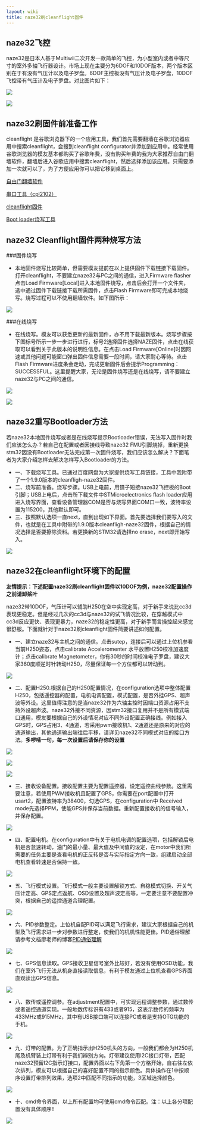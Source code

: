 ```yaml
---
layout: wiki
title: naze32刷cleanflight固件
---
```


## naze32飞控
naze32是日本人基于Multiwii二次开发一款简单的飞控，为小型室内或者中等尺寸的室外多轴飞行器设计。市场上现在主要分为6DOF和10DOF版本，两个版本区别在于有没有气压计以及电子罗盘。6DOF主控板没有气压计及电子罗盘，10DOF飞控带有气压计及电子罗盘。对比图片如下：

![](/assets/img/naze-surface1.png)

![](/assets/img/naze-surface2.png)

## naze32刷固件前准备工作

cleanflight 是谷歌浏览器下的一个应用工具，我们首先需要翻墙在谷歌浏览器应用中搜索cleanflight，会搜到cleanflight configurator并添加到应用中。经常使用谷歌浏览器的模友基本都购买了谷歌年费，没有购买年费的我为大家推荐自由门翻墙软件，翻墙后进入谷歌应用中搜索cleanflight，然后选择添加该应用。只需要添加一次就可以了，为了方便应用你可以把它移到桌面上。

<a href="http://pan.baidu.com/s/1kTGLXrx" class="btn btn-lg btn-outline" role="button" target="_blank" >自由门翻墙软件</a>

<a href="http://pan.baidu.com/s/1eQ1kfPw" class="btn btn-lg btn-outline" role="button" target="_blank" >串口工具（cpl2102）</a>

<a href="https://github.com/cleanflight/cleanflight/releases" class="btn btn-lg btn-outline" role="button" target="_blank" >cleanflight固件</a>

<a href="http://pan.baidu.com/s/1bnmAemj" class="btn btn-lg btn-outline" role="button" target="_blank" >Boot loader烧写工具</a>

## naze32 Cleanflight固件两种烧写方法

###固件烧写

* 本地固件烧写比较简单，但需要模友提前在以上提供固件下载链接下载固件。打开cleanflight，不要建立naze32与PC之间的通信，进入Firmware flasher点击Load Firmware[Local]进入本地固件烧写，点击后会打开一个文件夹，选中通过固件下载链接下载所需固件，点击Flash Firmware即可完成本地烧写。烧写过程可以不使用翻墙软件。如下图所示：

![](/assets/img/naze32firmware.png) 


###在线烧写
* 在线烧写。模友可以获悉更新的最新固件，亦不用下载最新版本。烧写步骤按下图标号所示一步一步进行进行，标号2选择固件选择NAZE固件，点击在线获取可以看到关于此版本的说明性信息。在点击Load Firmware[Online]时因网速或其他问题可能窗口弹出固件信息需要一段时间，请大家耐心等待。点击Flash Firmware进度条会走动，完成更新固件后会提示Programming：SUCCESSFUL。这里提醒大家，无论是固件烧写还是在线烧写，请不要建立naze32与PC之间的通信。

![](/assets/img/naze-firmware0.png)  

![](/assets/img/naze-firmware2.png)  

## naze32重写Bootloader方法

若naze32本地固件烧写或者是在线烧写提示Bootloader错误，无法写入固件时我们应该怎么办？若自己在配置或者因接线导致naze32 FMU引脚烧掉，重新更换stm32因没有Bootloader无法完成第一次固件烧写，我们应该怎么解决？下面笔者为大家介绍怎样去解决怎样写入Bootloader的方法。
* 一、下载烧写工具。已通过百度网盘为大家提供烧写工具链接，工具中我附带了一个1.9.0版本的cleanfligh-naze32固件。
* 二、烧写前准备。烧写步骤。USB上电前，用镊子短接naze32飞控板的Boot引脚；USB上电后，点击所下载文件中STMicroelectronics flash loader应用进入烧写界面，查看设备管理器COM是否与烧写界面COM口一致，波特率设置为115200，其他默认即可。
* 三、按照默认选项一直next，直到出现如下界面。首先要选择我们要写入的文件，也就是在工具中附带的1.9.0版本cleanfligh-naze32固件，根据自己的情况选择是否要擦除资料。若更换新的STM32请选择no erase，next即开始写入。

![](/assets/img/firmware-flash-loader.png)  

## naze32在cleanflight环境下的配置

**友情提示：下述配置naze32刷cleanflight固件以10DOF为例，naze32配置操作之前请卸桨叶**

naze32带10DOF，气压计可以辅助H250在空中实现定高，对于新手来说比cc3d表现更稳定。但是经过几次的cc3d与naze32的试飞情况比较，在穿越模式中cc3d反应更快、表现更暴力，naze32的稳定性更高，对于新手而言操控起来感觉很舒服。下面就针对于naze32刷cleanflight固件简要讲述如何配置。

* 一、建立naze32与主机之间的通信。点击sutep，连接后可以通过上位机参看当前H250姿态，点击calibrate Acceleromenter 水平放置H250校准加速度计；点击calibrate Magnetometer，你有30秒的时间校准电子罗盘，建议大家360度顺逆时针转动H250，尽量保证每一个方位都可以转动到。

![](/assets/img/naze-config-1.png)

* 二、配置H250.根据自己的H250配置情况，在configuration选项中整体配置H250，包括遥控器的配置，电机电调配置，模式配置，是否外挂GPS、超声波等外设。这里值得注意的是当naze32作为六轴主控时因端口资源占用不支持外设超声波。naze32外接不同资源，因stm32接口复用并不是所有模式端口通用，模友要根据自己的外设情况对应不同外设配置正确接线。例如接入GPS时，GPS占用3、4通道，若采用pwm接收机1、2通道还是原来的对应的通道输出，其他通道输出端往后平移，请详见naze32不同模式对应的接口方法。**多啰嗦一句，每一次设置后请保存你的设置**

![](/assets/img/naze-config-3.png)

![](/assets/img/naze-config-5.png)

![](/assets/img/naze-config-4.png)

* 三、接收设备配置。接收配置主要为配置遥控器，设定遥控曲线参数。这里需要注意，若使用PWM接收机且配置了GPS，你需要在port配置中打开usart2，配置波特率为38400，勾选GPS，在configuration中 Received mode先选择PPM，使能GPS并保存当前数据。重新配置接收机的信号输入，并保存配置。

![](/assets/img/naze-config-6.png)
 

* 四、配置电机。在configuration中有关于电机电调的配置选项，包括解锁后电机是否怠速转动，油门的最小量、最大值及中间值的设定，在motor中我们所需要的任务主要是查看电机的正反转是否与实际指定方向一致，组建启动全部电机查看转速是否保持一致。

![](/assets/img/naze-config-7.png)

* 五、飞行模式设置。飞行模式一般主要设置解锁方式、自稳模式切换、开关气压计定高、GPS定点返航、OSD设置及超声波定高等，一定要注意不要配置冲突，根据自己的遥控通道合理配置。

![](/assets/img/naze-config-8.png)

* 六、PID参数整定。上位机自配PID可以满足飞行需求，建议大家根据自己的机型及飞行需求进一步对参数进行整定，使我们的机机性能更佳。PID通俗理解请参考文档廖老师的博客[PID通俗理解](http://blog.gkong.com/liaochangchu_117560.ashx)

![](/assets/img/naze-config-9.png)

* 七、GPS信息读取。GPS接收卫星信号室外比较好，若没有使用OSD功能，我们在室外飞行无法从机身直接读取信息，有利于模友通过上位机查看GPS界面直观读出GPS信息。

![](/assets/img/naze-config-10.png)

* 八、数传或遥控调参。在adjustment配置中，可实现远程调整参数，通过数传或者遥控通道实现。一般地数传标识有433或者915，这表示数传的频率为433MHz或915MHz，其中有USB接口端可以连接PC或者是支持OTG功能的手机。

![](/assets/img/naze-config-11.png)

* 九、灯带的配置。为了正确指示出H250机头的方向，一般我们都会为H250机尾及机臂装上灯带有利于我们辨别方向。灯带建议使用I2C接口灯带，匹配naze32预留I2C指示灯接口，配置界面以右下角第一个方格开始，自右往左依次排列，模友可以根据自己的喜好配置不同的指示颜色。具体操作在1中按顺序设置灯带排列效果，选项2中匹配不同指示的功能，3区域选择颜色。

![](/assets/img/naze-config-12.png)

* 十、cmd命令界面，以上所有配置均可使用cmd命令匹配。注：以上各分项配置没有具体顺序!!

![](/assets/img/naze-config-13.png)


